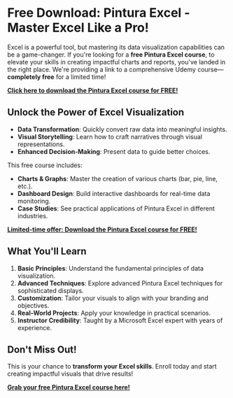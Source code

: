 # Free Download: Pintura Excel - Master Excel Like a Pro!

Excel is a powerful tool, but mastering its data visualization capabilities can be a game-changer. If you're looking for a **free Pintura Excel course**, to elevate your skills in creating impactful charts and reports, you've landed in the right place. We're providing a link to a comprehensive Udemy course— **completely free** for a limited time!

[**Click here to download the Pintura Excel course for FREE!**](https://udemywork.com/pintura-excel)

## Unlock the Power of Excel Visualization

*   **Data Transformation**: Quickly convert raw data into meaningful insights.
*   **Visual Storytelling**: Learn how to craft narratives through visual representations.
*   **Enhanced Decision-Making**: Present data to guide better choices.

This free course includes:

*   **Charts & Graphs**: Master the creation of various charts (bar, pie, line, etc.).
*   **Dashboard Design**: Build interactive dashboards for real-time data monitoring.
*   **Case Studies**: See practical applications of Pintura Excel in different industries.

[**Limited-time offer: Download the Pintura Excel course for FREE!**](https://udemywork.com/pintura-excel)

## What You'll Learn

1.  **Basic Principles**: Understand the fundamental principles of data visualization.
2.  **Advanced Techniques**: Explore advanced Pintura Excel techniques for sophisticated displays.
3.  **Customization**: Tailor your visuals to align with your branding and objectives.
4.  **Real-World Projects**: Apply your knowledge in practical scenarios.
5.  **Instructor Credibility**: Taught by a Microsoft Excel expert with years of experience.

## Don't Miss Out!

This is your chance to **transform your Excel skills**. Enroll today and start creating impactful visuals that drive results!

[**Grab your free Pintura Excel course here!**](https://udemywork.com/pintura-excel)
